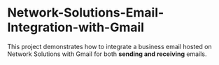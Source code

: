 # Network-Solutions-Email-Integration-with-Gmail
This project demonstrates how to integrate a business email hosted on Network Solutions with Gmail for both **sending and receiving** emails.
